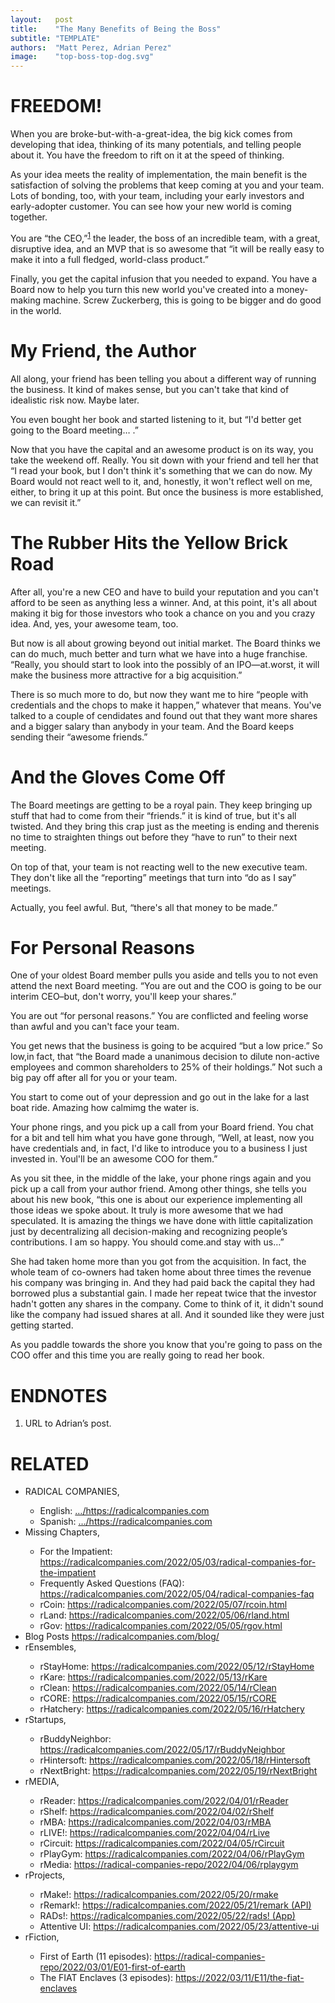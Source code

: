 ```yaml
---
layout:   post
title:    "The Many Benefits of Being the Boss"
subtitle: "TEMPLATE"
authors:  "Matt Perez, Adrian Perez"
image:    "top-boss-top-dog.svg"
---
```


<div style="display:none;">
 <p>When you are broke-but-with-a-great-idea, the main benefit is developing that idea, thinking of its many potentials and telling people about it. You have the freedom to rift on it at the speed of thinking.</p>
</div>

<h1>FREEDOM!</h1>
 <p>When you are broke-but-with-a-great-idea, the big kick comes from developing that idea, thinking of its many potentials, and telling people about it. You have the freedom to rift on it at the speed of thinking.</p>
 <p>As your idea meets the reality of implementation, the main benefit is the satisfaction of solving the problems that keep coming at you and your team. Lots of bonding, too, with your team, including your early investors and early-adopter customer. You can see how your new world is coming together.</p>
 <p>You are “the CEO,”<sup id="fnref1"><a href="#fn1" rel="footnote">1</a></sup> the leader, the boss of an incredible team, with a great, disruptive idea, and an MVP that is so awesome that “it will be really easy to make it into a full fledged, world-class product.”</p>
 <p>Finally, you get the capital infusion that you needed to expand. You have a Board now to help you turn this new world you've created into a money-making machine. Screw Zuckerberg, this is going to be bigger and do good in the world.</p>

<h1>My Friend, the Author</h1>
 <p>All along, your friend has been telling you about a different way of running the business. It kind of makes sense, but you can't take that kind of idealistic risk now. Maybe later.</p>
 <p>You even bought her book and started listening to it, but “I'd better get going  to the Board meeting… .”</p>
 <p>Now that you have the capital and an awesome product is on its way, you take the weekend off. Really. You sit down with your friend and tell  her that “I read your book, but I don't think it's something that we can do now. My Board would  not react well to it, and, honestly, it won't reflect well on me, either, to bring it up at this point. But once the business is more established, we can revisit it.”</p>

<h1>The Rubber Hits the Yellow Brick Road</h1>
 <p>After all, you're a new CEO and have to build your reputation and you can't afford to be seen as anything less a winner. And, at this point, it's all about making it big for those investors who took a chance on you and you crazy idea. And, yes, your awesome team, too.</p>
 <p>But now is all about growing beyond out initial market. The Board thinks we can do much, much better and turn what we have into a huge franchise. “Really, you should start to look into the possibly of an IPO—at.worst, it will make the business more attractive for a big acquisition.”</p>
 <p>There is so much more to do, but now they want me to hire “people with credentials and the chops to make it happen,” whatever that means. You've talked to a couple of cendidates and found out that they want more shares and a bigger salary than anybody  in your team. And the Board keeps sending their “awesome friends.”</p>

<h1>And the Gloves Come Off</h1>
 <p>The Board meetings are getting to be a royal pain. They keep bringing up stuff that had to come from their “friends.” it is kind of true, but it's all twisted. And they bring this crap just as the meeting is ending and therenis no time to straighten things out before they “have to run” to their next meeting.</p>
 <p>On top of that, your team is not reacting well to the new executive team. They don't like all the “reporting” meetings that turn into “do as I say” meetings.</p>
 <p>Actually, you feel awful. But, “there's all that money to be made.”</p>

<h1>For Personal Reasons</h1>
 <p>One of your oldest Board member pulls you aside and tells you to not even attend the next Board meeting. “You are out and the COO is going to be our interim CEO–but, don't worry, you'll keep your shares.”</p>
 <p>You are out “for personal reasons.” You are conflicted and feeling worse than awful and you can't face your team.</p>
 <p>You get news that the business is going to be acquired “but a low price.” So low,in fact, that “the Board made a unanimous decision to dilute  non-active employees and common shareholders to 25% of their holdings.” Not such a big pay off after all for you or your team.</p>
 <p>You start to come out of your depression and go out in the lake for a last boat ride. Amazing how calmimg the water is.</p>
 <p>Your phone rings, and you pick up a call from your Board friend. You chat for a bit and tell him what you have gone through, “Well, at least, now you have credentials and, in fact, I'd like to introduce you to a business I just invested in. Youl'll be an awesome COO for them.”</p>
 <p>As you sit thee, in the middle of the lake, your phone rings again and you pick up a call from your author friend. Among other things, she tells you about his new book, “this one is about our experience implementing all those ideas we spoke about. It truly is more awesome that we had speculated. It is amazing the things we have done with little capitalization just by decentralizing all decision-making and recognizing people’s contributions. I am so happy. You should come.and stay with us…”</p>
 <p>She had taken home more than you got from the acquisition. In fact, the whole team of co-owners had taken home about three times the revenue his company was bringing in. And they had paid back the capital they had borrowed plus a substantial gain. I made her repeat twice that the investor hadn't gotten any shares in the company. Come to think of it, it didn't sound like the company had issued shares at all. And it sounded like they were just getting started.</p>
 <p>As you paddle towards the shore you know that you're going to pass on the COO offer and this time you are really going to read her book.</p>

<h1 class="_section">ENDNOTES</h1>
 <ol>
  <li id="fn1">
   <p>URL to Adrian’s post.</p>
  </li>
 </ol>

<h1 class="_section">RELATED</h1>
 <ul>
  <li>RADICAL COMPANIES,</li>
   <ul>
    <li><a>English</a>: <a href="https://radicalcompanies.com" target="_blank">&hellip;/https://radicalcompanies.com</a></li>
    <li><a>Spanish</a>: <a href="https://radicalcompanies.com" target="_blank">&hellip;/https://radicalcompanies.com</a></li>
   </ul>
  <li>Missing Chapters,</li>
   <ul>
    <li>For the Impatient: <a href="https://radicalcompanies.com/2022/05/03/radical-companies-for-the-impatient" target="_blank">https://radicalcompanies.com/2022/05/03/radical-companies-for-the-impatient</a></li>
    <li>Frequently Asked Questions (FAQ): <a href="https://radicalcompanies.com/2022/05/04/radical-companies-faq" target="_blank">https://radicalcompanies.com/2022/05/04/radical-companies-faq</a></li>
    <li>rCoin: <a href="https://radicalcompanies.com/2022/05/07/rcoin.html" target="_blank">https://radicalcompanies.com/2022/05/07/rcoin.html</a></li>
    <li>rLand: <a href="https://radicalcompanies.com/2022/05/06/rland.html" target="_blank">https://radicalcompanies.com/2022/05/06/rland.html</a></li>
    <li>rGov: <a href="https://radicalcompanies.com/2022/05/05/rgov.html" target="_blank">https://radicalcompanies.com/2022/05/05/rgov.html</a></li>
   </ul>
   <li>Blog Posts <a href="https://radicalcompanies.com/blog/" target="_blank">https://radicalcompanies.com/blog/</a></li>
   <li>rEnsembles,</li>
    <ul>
     <li> rStayHome: <a href="https://radicalcompanies.com/2022/05/12/rStayHome" target="_blank">https://radicalcompanies.com/2022/05/12/rStayHome</a></li>
     <li>     rKare: <a href="https://radicalcompanies.com/2022/05/13/rKare" target="_blank">https://radicalcompanies.com/2022/05/13/rKare</a></li>
     <li>    rClean: <a href="https://radicalcompanies.com/2022/05/14/rClean" target="_blank">https://radicalcompanies.com/2022/05/14/rClean</a></li>
     <li>     rCORE: <a href="https://radicalcompanies.com/2022/05/15/rCORE" target="_blank">https://radicalcompanies.com/2022/05/15/rCORE</a></li>
     <li>rHatchery: <a href="https://radicalcompanies.com/2022/05/16/rHatchery" target="_blank">https://radicalcompanies.com/2022/05/16/rHatchery</a></li>
    </ul>
   <li>rStartups,</li>
    <ul>
     <li>rBuddyNeighbor: <a href="https://radicalcompanies.com/2022/05/17/rBuddyNeighbor" target="_blank">https://radicalcompanies.com/2022/05/17/rBuddyNeighbor</a></li>
     <li>   rHintersoft: <a href="https://radicalcompanies.com/2022/05/18/rHintersoft" target="_blank">https://radicalcompanies.com/2022/05/18/rHintersoft</a></li> 
     <li>   rNextBright: <a href="https://radicalcompanies.com/2022/05/19/rNextBright" target="_blank">https://radicalcompanies.com/2022/05/19/rNextBright</a></li>
    </ul>
   <li>rMEDIA,</li>
    <ul>
     <li> rReader: <a href="https://radicalcompanies.com/2022/04/01/rReader" target="_blank">https://radicalcompanies.com/2022/04/01/rReader</a></li>
     <li>  rShelf: <a href="https://radicalcompanies.com/2022/04/02/rShelf" target="_blank">https://radicalcompanies.com/2022/04/02/rShelf</a></li>
     <li>    rMBA: <a href="https://radicalcompanies.com/2022/04/03/rMBA" target="_blank">https://radicalcompanies.com/2022/04/03/rMBA</a></li>
     <li>  rLIVE!: <a href="https://radicalcompanies.com/2022/04/04/rLive" target="_blank">https://radicalcompanies.com/2022/04/04/rLive</a></li>
     <li>rCircuit: <a href="https://radicalcompanies.com/2022/04/05/rCircuit" target="_blank">https://radicalcompanies.com/2022/04/05/rCircuit</a></li>
     <li>rPlayGym: <a href="https://radicalcompanies.com/2022/04/06/rPlayGym" target="_blank">https://radicalcompanies.com/2022/04/06/rPlayGym</a></li>
     <li>  rMedia: <a href="https://radical-companies-repo/2022/04/06/rplaygym" target="_blank">https://radical-companies-repo/2022/04/06/rplaygym</a></li>
    </ul>
   <li>rProjects,</li>
    <ul>
     <li>      rMake!: <a href="https://radicalcompanies.com/2022/05/20/rmake" target="_blank">https://radicalcompanies.com/2022/05/20/rmake</a></li>
     <li>    rRemark!: <a href="https://radicalcompanies.com/2022/05/21/remark" target="_blank">https://radicalcompanies.com/2022/05/21/remark (API)</a></li>
     <li>       RADs!: <a href="https://radicalcompanies.com/2022/05/22/rads!" target="_blank">https://radicalcompanies.com/2022/05/22/rads! (App)</a></li>
     <li>Attentive UI: <a href="https://radicalcompanies.com/2022/05/23/attentive-ui" target="_blank">https://radicalcompanies.com/2022/05/23/attentive-ui</a></li>
    </ul>
   <li>rFiction,</li>
    <ul>
     <li>  First of Earth (11 episodes): <a href="https://radical-companies-repo/2022/03/01/E01-first-of-earth" target="_blank">https://radical-companies-repo/2022/03/01/E01-first-of-earth</a></li>
     <li>The FIAT Enclaves (3 episodes): <a href="https://2022/03/11/E11/the-fiat-enclaves" target="_blank">https://2022/03/11/E11/the-fiat-enclaves</a></li>
    </ul>
